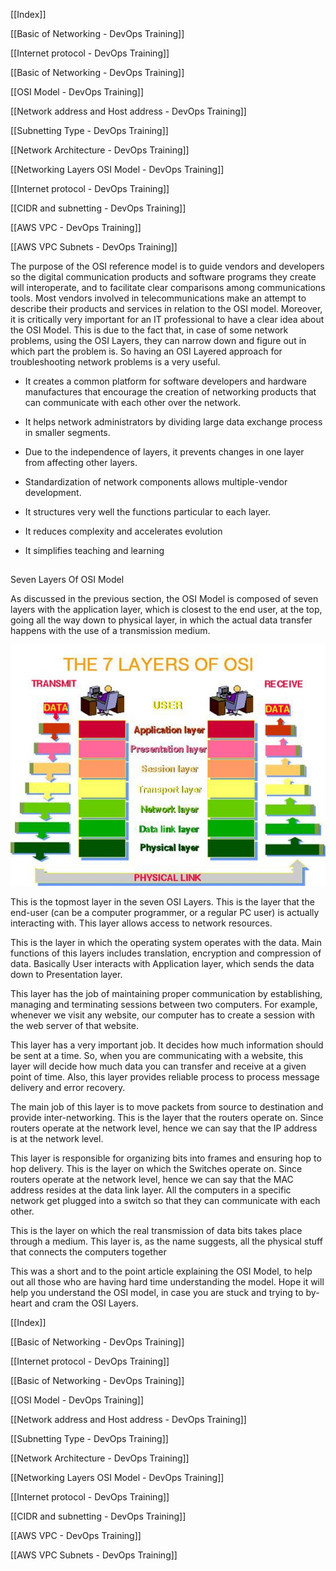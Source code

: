 [[Index]] 
 
[[Basic of Networking - DevOps Training]]

[[Internet protocol - DevOps Training]] 

[[Basic of Networking - DevOps Training]]

[[OSI Model - DevOps Training]]

[[Network address and Host address - DevOps Training]] 

[[Subnetting Type - DevOps Training]]

[[Network Architecture - DevOps Training]] 

[[Networking Layers OSI Model - DevOps Training]] 

[[Internet protocol - DevOps Training]] 

[[CIDR and subnetting - DevOps Training]] 

[[AWS VPC - DevOps Training]] 

[[AWS VPC Subnets - DevOps Training]]

The purpose of the OSI reference model is to guide vendors and developers so the digital communication products and software programs they create will interoperate, and to facilitate clear comparisons among communications tools. Most vendors involved in telecommunications make an attempt to describe their products and services in relation to the OSI model. Moreover, it is critically very important for an IT professional to have a clear idea about the OSI Model. This is due to the fact that, in case of some network problems, using the OSI Layers, they can narrow down and figure out in which part the problem is. So having an OSI Layered approach for troubleshooting network problems is a very useful.

-   It creates a common platform for software developers and hardware manufactures that encourage the creation of networking products that can communicate with each other over the network.
    

-   It helps network administrators by dividing large data exchange process in smaller segments.
    

-   Due to the independence of layers, it prevents changes in one layer from affecting other layers.
    

-   Standardization of network components allows multiple-vendor development.
    

-   It structures very well the functions particular to each layer.
    

-   It reduces complexity and accelerates evolution
    

-   It simplifies teaching and learning
    

## 

Seven Layers Of OSI Model

[](https://tkssharma-devops.gitbook.io/devops-training/basic-networking/computer-networking-for-beginners#85a9)

As discussed in the previous section, the OSI Model is composed of seven layers with the application layer, which is closest to the end user, at the top, going all the way down to physical layer, in which the actual data transfer happens with the use of a transmission medium.

![](0_vNEkf-2ppecgkZCb.jpg)

This is the topmost layer in the seven OSI Layers. This is the layer that the end-user (can be a computer programmer, or a regular PC user) is actually interacting with. This layer allows access to network resources.

This is the layer in which the operating system operates with the data. Main functions of this layers includes translation, encryption and compression of data. Basically User interacts with Application layer, which sends the data down to Presentation layer.

This layer has the job of maintaining proper communication by establishing, managing and terminating sessions between two computers. For example, whenever we visit any website, our computer has to create a session with the web server of that website.

This layer has a very important job. It decides how much information should be sent at a time. So, when you are communicating with a website, this layer will decide how much data you can transfer and receive at a given point of time. Also, this layer provides reliable process to process message delivery and error recovery.

The main job of this layer is to move packets from source to destination and provide inter-networking. This is the layer that the routers operate on. Since routers operate at the network level, hence we can say that the IP address is at the network level.

This layer is responsible for organizing bits into frames and ensuring hop to hop delivery. This is the layer on which the Switches operate on. Since routers operate at the network level, hence we can say that the MAC address resides at the data link layer. All the computers in a specific network get plugged into a switch so that they can communicate with each other.

This is the layer on which the real transmission of data bits takes place through a medium. This layer is, as the name suggests, all the physical stuff that connects the computers together

This was a short and to the point article explaining the OSI Model, to help out all those who are having hard time understanding the model. Hope it will help you understand the OSI model, in case you are stuck and trying to by-heart and cram the OSI Layers.

[[Index]] 
 
[[Basic of Networking - DevOps Training]]

[[Internet protocol - DevOps Training]] 

[[Basic of Networking - DevOps Training]]

[[OSI Model - DevOps Training]]

[[Network address and Host address - DevOps Training]] 

[[Subnetting Type - DevOps Training]]

[[Network Architecture - DevOps Training]] 

[[Networking Layers OSI Model - DevOps Training]] 

[[Internet protocol - DevOps Training]] 

[[CIDR and subnetting - DevOps Training]] 

[[AWS VPC - DevOps Training]] 

[[AWS VPC Subnets - DevOps Training]]